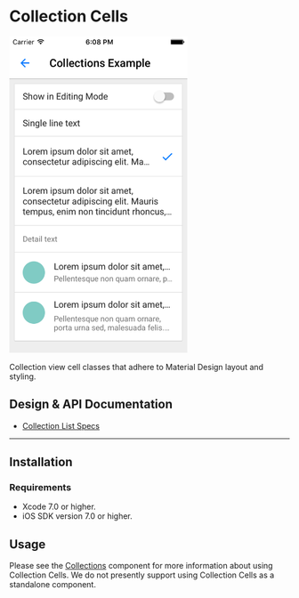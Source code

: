 <!--docs:
title: "Collection Cells"
layout: detail
section: components
excerpt: "Collection view cell classes that adhere to Material Design layout and styling."
iconId: list
path: /collection-cells/
-->

# Collection Cells

<img src="docs/assets/collection_cells.png" alt="Collection Cells" width="320">
<!--{: .article__asset.article__asset--screenshot }-->

Collection view cell classes that adhere to Material Design layout and styling.
<!--{: .article__intro }-->

## Design & API Documentation

<ul class="icon-list">
  <li class="icon-list-item icon-list-item--spec"><a href="https://www.google.com/design/spec/components/lists.html#lists-specs">Collection List Specs</a></li>
</ul>

- - -

## Installation

### Requirements

- Xcode 7.0 or higher.
- iOS SDK version 7.0 or higher.

## Usage

Please see the [Collections](../Collections/) component for more information about using Collection
Cells. We do not presently support using Collection Cells as a standalone component.
